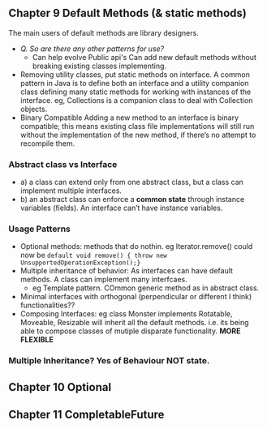 ## Chapter 9 Default Methods (& static methods)

The main users of default methods are library designers. 
- *Q. So are there any other patterns for use?*
  - Can help evolve Public api's
Can add new default methods without breaking existing classes implementing.
- Removing utility classes, put static methods on interface.
  A common pattern in Java is to define both an interface and a utility companion class defining many static methods for working with instances of the interface. eg, Collections is a companion class to deal with Collection objects.
- Binary Compatible
Adding a new method to an interface is binary compatible; this means existing class file implementations will still run without the
implementation of the new method, if there’s no attempt to recompile them.

### Abstract class vs Interface
- a) a class can extend only from one abstract class, but a class can implement multiple interfaces.
- b) an abstract class can enforce a **common state** through instance variables (fields). An interface can’t have instance variables.

### Usage Patterns
- Optional methods: methods that do nothin. eg Iterator.remove() could now be
  `default void remove() { throw new UnsupportedOperationException();}`
- Multiple inheritance of behavior: As interfaces can have default methods. A class can implement many interfcaes.
  - eg Template pattern. COmmon generic method as in abstract class.
- Minimal interfaces with orthogonal (perpendicular or different I think) functionalities??
- Composing Interfaces: eg class Monster implements Rotatable, Moveable, Resizable will inherit all the default methods.
  i.e. its being able to compose classes of mutiple disparate functionality. **MORE FLEXIBLE**

### Multiple Inheritance? Yes of Behaviour NOT state.
  


## Chapter 10 Optional

## Chapter 11 CompletableFuture
